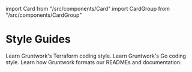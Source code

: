 import Card from "/src/components/Card"
import CardGroup from "/src/components/CardGroup"

# Style Guides

<CardGroup cols={2}>

<Card
  title="Terraform Style Guide"
  href="/guides/style/terraform-style-guide">
Learn Gruntwork's Terraform coding style.
</Card>
<Card
  title="Go Style Guide"
  href="/guides/style/golang-style-guide">
Learn Gruntwork's Go coding style.
</Card>
<Card
  title="Markdown Style Guide"
  href="/guides/style/markdown-style-guide">
Learn how Gruntwork formats our READMEs and documentation.
</Card>

</CardGroup>


<!-- ##DOCS-SOURCER-START
{"sourcePlugin":"local-copier","hash":"570c137a65cf9623f2e9e018df8121d1"}
##DOCS-SOURCER-END -->

